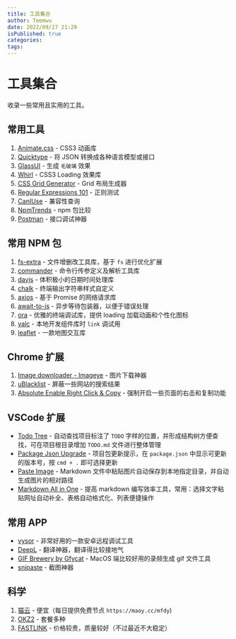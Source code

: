```yaml
---
title: 工具集合
author: Teemwu
date: 2022/09/27 21:29
isPublished: true
categories:
tags:
---
```


# 工具集合
收录一些常用且实用的工具。

## 常用工具
1. [Animate.css](https://animate.style/) - CSS3 动画库
2. [Quicktype](https://app.quicktype.io/) - 将 JSON 转换成各种语言模型或接口
3. [GlassUI](https://ui.glass/generator/) - 生成 `毛玻璃` 效果
4. [Whirl](https://whirl.netlify.app/) - CSS3 Loading 效果库
5. [CSS Grid Generator](https://cssgrid-generator.netlify.app/) - Grid 布局生成器
6. [Regular Expressions 101](https://regex101.com/) - 正则测试
7. [CanIUse](https://caniuse.com/) - 兼容性查询
8. [NpmTrends](https://npmtrends.com/) - npm 包比较
9. [Postman](https://www.postman.com/) - 接口调试神器

## 常用 NPM 包
1. [fs-extra](https://github.com/jprichardson/node-fs-extra) - 文件增删改工具库，基于 `fs` 进行优化扩展
2. [commander](https://github.com/tj/commander.js) - 命令行传参定义及解析工具库
3. [dayjs](https://github.com/iamkun/dayjs) - 体积极小的日期时间处理库
4. [chalk](https://github.com/chalk/chalk) - 终端输出字符串样式自定义
5. [axios](https://github.com/axios/axios) - 基于 Promise 的网络请求库
6. [await-to-js](https://github.com/scopsy/await-to-js) - 异步等待包装器，以便于错误处理
7. [ora](https://github.com/sindresorhus/ora) - 优雅的终端调试库，提供 loading 加载动画和个性化图标
8. [yalc](https://github.com/wclr/yalc) - 本地开发组件库时 `link` 调试用
9. [leaflet](https://github.com/Leaflet/Leaflet) - 一款地图交互库

## Chrome 扩展
1. [Image downloader - Imageye](https://chrome.google.com/webstore/detail/image-downloader-imageye/agionbommeaifngbhincahgmoflcikhm) - 图片下载神器
2. [uBlacklist](https://chrome.google.com/webstore/detail/ublacklist/pncfbmialoiaghdehhbnbhkkgmjanfhe) - 屏蔽一些网站的搜索结果
3. [Absolute Enable Right Click & Copy](https://chrome.google.com/webstore/detail/absolute-enable-right-cli/jdocbkpgdakpekjlhemmfcncgdjeiika) - 强制开启一些页面的右击和复制功能

## VSCode 扩展
- [Todo Tree](https://marketplace.visualstudio.com/items?itemName=Gruntfuggly.todo-tree) - 自动查找项目标注了 `TODO` 字样的位置，并形成结构树方便查找，可在项目根目录增加 `TODO.md` 文件进行整体管理
- [Package Json Upgrade](https://marketplace.visualstudio.com/items?itemName=codeandstuff.package-json-upgrade) - 项目包更新提示，在 `package.json` 中显示可更新的版本号，按 `cmd + .` 即可选择更新
- [Paste Image](https://marketplace.visualstudio.com/items?itemName=mushan.vscode-paste-image) - Markdown 文件中粘贴图片自动保存到本地指定目录，并自动生成图片的相对路径
- [Markdown All in One](https://marketplace.visualstudio.com/items?itemName=yzhang.markdown-all-in-one) - 提高 markdown 编写效率工具，常用：选择文字粘贴网址自动补全、表格自动格式化、列表便捷操作

## 常用 APP
- [vysor](https://www.vysor.io/) - 非常好用的一款安卓远程调试工具
- [DeepL](https://www.deepl.com/translator) - 翻译神器，翻译得比较接地气
- [GIF Brewery by Gfycat](https://gfycat.com/gifbrewery) - MacOS 端比较好用的录频生成 gif 文件工具
- [snipaste](https://www.snipaste.com/) - 截图神器

## 科学
1. [猫云](https://maoy.cc) - 便宜（每日提供免费节点 `https://maoy.cc/mfdy`)
2. [OKZ2](https://okz2.xyz/#/register?code=ztZxd31c) - 套餐多种
3. [FASTLINK](https://fastlink-aff.com/auth/register?code=sv15) - 价格较贵，质量较好（不过最近不大稳定）